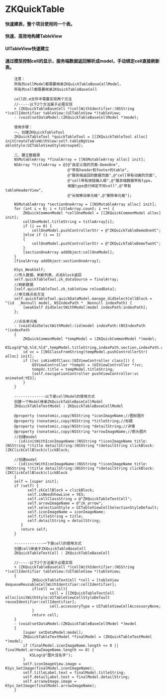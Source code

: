 # ZKQuickTable
#### 快速建表，整个项目使用同一个表。
#### 快速、高效地构建TableView
#### UITableView快速建立
#### 通过模型控制cell的显示，服务端数据返回解析成model，手动绑定cell直接刷新表。

        注意：
        所有的cellModel都需要继承ZKQuickTableBaseCellModel，
        所有的cell都需要继承ZKQuickTableBaseCell

        cell的.m文件中需要实现两个方法
        //-----以下2个方法属于必需实现
        + (ZKQuickTableBaseCell *)cellWithIdentifier:(NSString *)cellIdentifier tableView:(UITableView *)tableView;
        - (void)setDataModel:(ZKQuickTableBaseCellModel *)model;

        使用步骤：
        一、创建ZKQuickTableTool
        ZKQuickTableTool *quickTableTool = [[ZKQuickTableTool alloc] initCreateTableWithView:self.tableBgView ableStyle:UITableViewStyleGrouped];

        二、建立数据源
        NSMutableArray *finalArray = [[NSMutableArray alloc] init];
        NSArray *titleArray = @[@"自定义我的页面-DemoOne",
                                @"带有header和footer的table",
                                @"服务端返回的数据页面",@"cell带有动画的页面",
                                @"cell带有按钮输入框",@"服务端数据带有type，
                                根据type进行绑定不同cell",@"带有tableHeaderView",
                                @"长按移动单元格",@"删除单元格"];
    
        NSMutableArray *sectionOneArray = [[NSMutableArray alloc] init];
        for (int i = 0; i < titleArray.count; i ++) {
            ZKQuickCommonModel *cellOneModel = [[ZKQuickCommonModel alloc] init];
            cellOneModel.titleString = titleArray[i];
            if (i == 0) {
                cellOneModel.pushControllerStr = @"ZKQuickTableDemoOneVC";
            }else if (i == 1)
            {
                cellOneModel.pushControllerStr = @"ZKQuickTableDemoTwoVC";
            }
            [sectionOneArray addObject:cellOneModel];
        }
        [finalArray addObject:sectionOneArray];

        KSys_WeakSelf;
        //传入数据，刷新列表，点击block返回
        self.quickTableTool.zk_dataSource = finalArray;
        //刷新数据
        [self.quickTableTool.zk_tableView reloadData];
        //单元格点击方法
        self.quickTableTool.quickDataModel.manage_didSelectCellBlock = ^(id  _Nonnull model, NSIndexPath * _Nonnull indexPath) {
            [weakSelf didSelectWithModel:model indexPath:indexPath];
        };
    
        //点击单元格
        - (void)didSelectWithModel:(id)model indexPath:(NSIndexPath *)indexPath
        {
            ZKQuickCommonModel *tempModel = (ZKQuickCommonModel *)model;
            KSLog(@"%@,%ld,%ld",tempModel.titleString,indexPath.section,indexPath.row);
            id vc = [[NSClassFromString(tempModel.pushControllerStr) alloc] init];
            if ([vc isKindOfClass:[UIViewController class]]) {
                UIViewController *tempVc = (UIViewController *)vc;
                tempVc.title = tempModel.titleString;
                [self.navigationController pushViewController:vc animated:YES];
            }
        }
        
        --------------以下是cellModel的使用方式
        创建一个Model继承ZKQuickTableBaseCellModel 
        ZKQuickTableTextModel : ZKQuickTableBaseCellModel
        
        @property (nonatomic,copy)NSString *iconImageName;//图标图片
        @property (nonatomic,copy)NSString *titleString;//标题
        @property (nonatomic,copy)NSString *detailString;//详情
        @property (nonatomic,copy)NSString *arrowImageName;//箭头图片
        //创建model
        - (id)initWithIconImageName:(NSString *)iconImageName title:(NSString *)title detailString:(NSString *)detailString clickBlock:(ZKClickCellBlock)clickBlock;
        
        //创建model
        - (id)initWithIconImageName:(NSString *)iconImageName title:(NSString *)title detailString:(NSString *)detailString clickBlock:(ZKClickCellBlock)clickBlock
        {
        self = [super init];
        if (self) {
              self.zkCellBlock = clickBlock;
              self.isNeedShowLine = YES;
              self.cellClassString = @"ZKQuickTableTextCell";
              self.arrowImageName = @"zk_arrow";
              self.selectionStyle = UITableViewCellSelectionStyleDefault;
              self.iconImageName = iconImageName;
              self.titleString = title;
              self.detailString = detailString;
           }
           return self;
        }
        
        -------------一下是cell的使用方式
        创建cell继承于ZKQuickTableBaseCell
        ZKQuickTableTextCell : ZKQuickTableBaseCell
        
        //-----以下2个方法属于必需实现
        + (ZKQuickTableBaseCell *)cellWithIdentifier:(NSString *)cellIdentifier tableView:(UITableView *)tableView;
        {
                ZKQuickTableTextCell *cell = [tableView dequeueReusableCellWithIdentifier:cellIdentifier];
                if(cell == nil){
                        cell = [[ZKQuickTableTextCell alloc]initWithStyle:UITableViewCellStyleDefault reuseIdentifier:cellIdentifier];
                        cell.accessoryType = UITableViewCellAccessoryNone;
                }
                return cell;
        }
        - (void)setDataModel:(ZKQuickTableBaseCellModel *)model
        {
            [super setDataModel:model];
            ZKQuickTableTextModel *finalModel = (ZKQuickTableTextModel *)model;
            if (finalModel.iconImageName.length <= 0 || finalModel.arrowImageName.length <= 0) {
               KSLog(@"图片没名字");
            }
            self.iconImageView.image = KSys_GetImage(finalModel.iconImageName);
            self.titleLabel.text = finalModel.titleString;
            self.detailLabel.text = finalModel.detailString;
            self.arraowImage.image = KSys_GetImage(finalModel.arrowImageName);
        }
